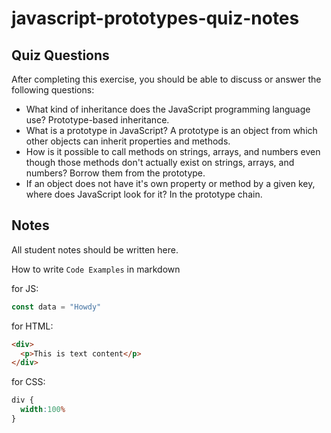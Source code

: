 # javascript-prototypes-quiz-notes

## Quiz Questions

After completing this exercise, you should be able to discuss or answer the following questions:

- What kind of inheritance does the JavaScript programming language use?
Prototype-based inheritance.
- What is a prototype in JavaScript?
A prototype is an object from which other objects can inherit properties and methods.
- How is it possible to call methods on strings, arrays, and numbers even though those methods don't actually exist on strings, arrays, and numbers?
Borrow them from the prototype.
- If an object does not have it's own property or method by a given key, where does JavaScript look for it?
In the prototype chain.
## Notes

All student notes should be written here.


How to write `Code Examples` in markdown

for JS:
```javascript
const data = "Howdy"
```

for HTML:
```html
<div>
  <p>This is text content</p>
</div>
```

for CSS:
```css
div {
  width:100%
}
```
